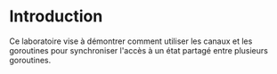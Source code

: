 # Introduction

Ce laboratoire vise à démontrer comment utiliser les canaux et les goroutines pour synchroniser l'accès à un état partagé entre plusieurs goroutines.
